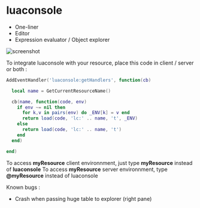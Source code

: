 ﻿# luaconsole

- One-liner
- Editor
- Expression evaluator / Object explorer

![screenshot](https://i.ibb.co/qM8cvXV/Screenshot-10.png)

To integrate luaconsole with your resource, place this code in client / server or both :

```lua
AddEventHandler('luaconsole:getHandlers', function(cb)

  local name = GetCurrentResourceName()

  cb(name, function(code, env)
    if env ~= nil then
      for k,v in pairs(env) do _ENV[k] = v end
      return load(code, 'lc:' .. name, 't', _ENV)
    else
      return load(code, 'lc:' .. name, 't')
    end
  end)

end)
```

To access **myResource** client environnment, just type **myResource** instead of **luaconsole**
To access **myResource** server environnment, type **@myResource** instead of luaconsole

Known bugs : 

- Crash when passing huge table to explorer (right pane)
